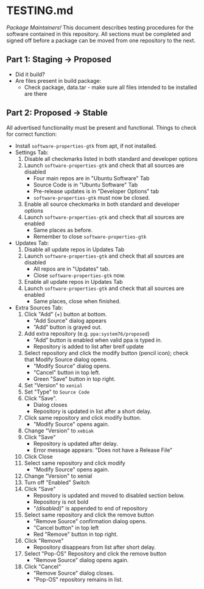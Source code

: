 # TESTING.md

*Package Maintainers!*
This document describes testing procedures for the software contained in this
repository. All sections must be completed and signed off before a package can
be moved from one repository to the next.

## Part 1: Staging -> Proposed
* Did it build?
* Are files present in build package:
    - Check package, data.tar - make sure all files intended to be installed are
      there

## Part 2: Proposed -> Stable

All advertised functionality must be present and functional. 
Things to check for correct function:

* Install `software-properties-gtk` from apt, if not installed.
* Settings Tab: 
  1. Disable all checkmarks listed in both standard and developer options
  2. Launch `software-properties-gtk` and check that all sources are disabled
     * Four main repos are in "Ubuntu Software" Tab
     * Source Code is in "Ubuntu Software" Tab
     * Pre-release updates is in "Developer Options" tab
     * `software-properties-gtk` must now be closed.
  3. Enable all source checkmarks in both standard and developer options
  4. Launch `software-properties-gtk` and check that all sources are enabled
     * Same places as before.
     * Remember to close `software-properties-gtk`
* Updates Tab:
  1. Disable all update repos in Updates Tab
  2. Launch `software-properties-gtk` and check that all sources are disabled
     * All repos are in "Updates" tab.
     * Close `software-properties-gtk` now.
  3. Enable all update repos in Updates Tab
  4. Launch `software-properties-gtk` and check that all sources are enabled
     * Same places, close when finished.
* Extra Sources Tab:
  1. Click "Add" (+) button at bottom.
     * "Add Source" dialog appears
     * "Add" button is grayed out.
  2. Add extra repository (e.g. `ppa:system76/proposed`)
     * "Add" button is enabled when valid ppa is typed in.
     * Repository is added to list after breif update
  3. Select repository and click the modify button (pencil icon); check that Modify Source dialog opens.
     * "Modify Source" dialog opens.
     * "Cancel" button in top left.
     * Green "Save" button in top right.
  4. Set "Version" to `xenial`
  5. Set "Type" to `Source Code`
  6. Click "Save".
     * Dialog closes
     * Repository is updated in list after a short delay.
  7. Click same repository and click modify button.
     * "Modify Source" opens again.
  8. Change "Version" to `xebiak`
  9. Click "Save"
      * Repository is updated after delay.
      * Error message appears: "Does not have a Release File"
  10. Click Close
  11. Select same repository and click modify
      * "Modify Source" opens again.
  12. Change "Version" to xenial
  13. Turn off "Enabled" Switch
  14. Click "Save"
      * Repository is updated and moved to disabled section below.
      * Repository is not bold
      * "_(disabled)_" is appended to end of repository
  15. Select same repository and click the remove button
      * "Remove Source" confirmation dialog opens.
      * "Cancel button" in top left
      * Red "Remove" button in top right.
  16. Click "Remove"
      * Repository disappears from list after short delay.
  17. Select "Pop-OS" Repository and click the remove button
      * "Remove Source" dialog opens again.
  18. Click "Cancel"
      * "Remove Source" dialog closes.
      * "Pop-OS" repository remains in list.
  
